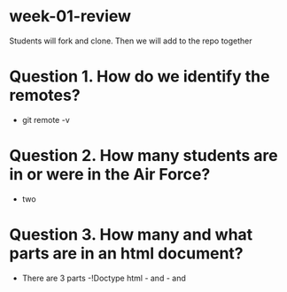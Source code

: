 # week-01-review
Students will fork and clone. Then we will add to the repo together
# Question 1. How do we identify the remotes?
- git remote -v

# Question 2. How many students are in or were in the Air Force?
- two

# Question 3. How many and what parts are in an html document?
- There are 3 parts
-!Doctype html
-<head> and </head>
-<body> and </body>